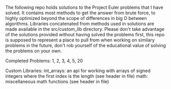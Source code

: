 The following repo holds solutions to the Project Euler problems that I have solved. It contains most methods to get the answer from brute force, to highly optimized beyond the scope of differences in big O between algorithms. Libraries concatenated from methods used in solutions are made available in the src/custom_lib directory. Please don't take advantage of the solutions provided without having solved the problems first, this repo is supposed to represent a place to pull from when working on similary problems in the future, don't rob yourself of the educational value of solving the problems on your own. 

Completed Problems:
  1, 2, 3, 4, 5, 20

Custom Libraries:
  int_arrays: an api for working with arrays of signed integers where the first index is the length (see header in file)
  math: miscellaneous math functions (see header in file)